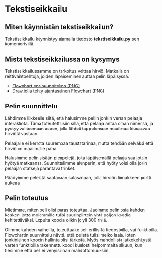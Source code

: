 # Tekstiseikkailu 

## Miten käynnistän tekstiseikkailun?

Tekstiseikkailu käynnistyy ajamalla tiedosto **tekstiseikkailu.py** sen komentorivillä.

## Mistä tekstiseikkailussa on kysymys 

Tekstiseikkailussamme on tarkoitus voittaa hirviö. Matkalla on reittivaihtoehtoja, joiden läpäiseminen auttaa pelin läpäisyssä.

* [Flowchart ensisuunnitelma (PNG)](flow-ekaversio.png)
* [Draw.iolla tehty ajantasainen Flowchart (PNG)](tekstiseikkailu-flowchart.png)

## Pelin suunnittelu

Lähdimme liikkeelle siitä, että halusimme peliin jonkin verran pelaaja interaktiota. Tämä toteutettaisiin sillä, että pelaaja antaa oman nimensä, ja pystyy valitsemaan aseen, jolla lähteä tappelemaan maailmaa kiusaavaa hirviötä vastaan.

Pelaajalle ei kerrota suurempaa taustatarinaa, mutta tehdään selväksi että hirviö on maailmalle paha.

Halusimme pelin sisään pienpelejä, joita läpäisemällä pelaaja saa jotain hyötyä matkaansa. Suunnittelimme alunperin, että hyöty voisi olla jokin pelaajan statseja parantava trinket. 

Päädyimme peleistä saatavaan salasanaan, jolla hirviön linnakkeen portti aukeaa. 

## Pelin toteutus

Mietimme, miten peli olisi paras toteuttaa. Jaoimme pelin osia kahden kesken, jotta molemmille tulisi suurinpiirtein yhtä paljon koodia kehitettäväksi. Lopulta koodia olikin jo yli 300 riviä.

Olimme kahden vaiheilla, toteuttaako peli erillisillä tiedostoilla, vai funktioilla. Flowchartin suunnittelu näytti, että pelistä tulisi melko laaja, joten jonkinlainen koodin hallinta olisi tärkeää. Myös mahdollista jatkokehitystä varten funktioilla rakennettu koodi kuulosti helpommalta alkuun, kun tiesimme että peli ei venyisi ihan mahdottomuuksiin.
